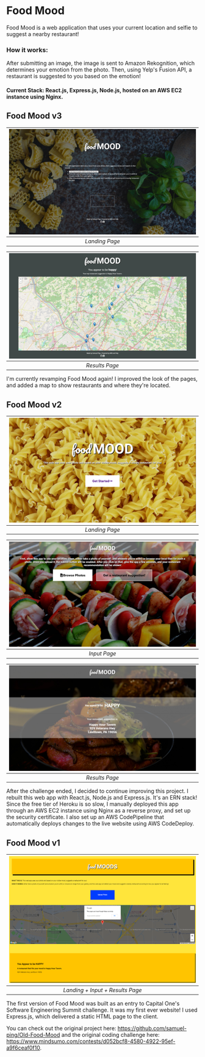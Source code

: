 # Food Mood

Food Mood is a web application that uses your current location and selfie to suggest a nearby restaurant!

### How it works:

After submitting an image, the image is sent to Amazon Rekognition, which determines your emotion from the photo. Then, using Yelp's Fusion API, a restaurant is suggested to you based on the emotion!

#### Current Stack: React.js, Express.js, Node.js, hosted on an AWS EC2 instance using Nginx.

## Food Mood v3

| ![version 3, view1](./screenshots/food-mood-v3-screenshot1.png) |
| :-------------------------------------------------------------: |
|                         _Landing Page_                          |

| ![version 3, view2](./screenshots/food-mood-v3-screenshot2.png) |
| :-------------------------------------------------------------: |
|                         _Results Page_                          |

I'm currently revamping Food Mood again! I improved the look of the pages, and added a map to show restaurants and where they're located.

## Food Mood v2

| ![version 2, view1](./screenshots/food-mood-v2-screenshot1.png) |
| :-------------------------------------------------------------: |
|                         _Landing Page_                          |

| ![version 2, view2](./screenshots/food-mood-v2-screenshot2.png) |
| :-------------------------------------------------------------: |
|                          _Input Page_                           |

| ![version 2, view3](./screenshots/food-mood-v2-screenshot3.png) |
| :-------------------------------------------------------------: |
|                         _Results Page_                          |

After the challenge ended, I decided to continue improving this project. I rebuilt this web app with React.js, Node.js and Express.js. It's an ERN stack! Since the free tier of Heroku is so slow, I manually deployed this app through an AWS EC2 instance using Nginx as a reverse proxy, and set up the security certificate. I also set up an AWS CodePipeline that automatically deploys changes to the live website using AWS CodeDeploy.

## Food Mood v1

| ![version 1, view1](./screenshots/food-mood-v1-screenshot1.png) |
| :-------------------------------------------------------------: |
|                _Landing + Input + Results Page_                 |

The first version of Food Mood was built as an entry to Capital One's Software Engineering Summit challenge. It was my first ever website! I used Express.js, which delivered a static HTML page to the client.

You can check out the original project here: https://github.com/samuel-ping/Old-Food-Mood and the original coding challenge here: https://www.mindsumo.com/contests/d052bcf8-4580-4922-95ef-a9f6ceaf0f10.
